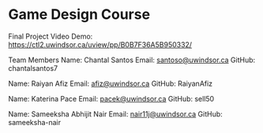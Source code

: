 # Game Design Course

Final Project Video Demo: https://ctl2.uwindsor.ca/uview/pp/B0B7F36A5B950332/


Team Members 
Name: Chantal Santos
Email: santoso@uwindsor.ca
GitHub: chantalsantos7

Name: Raiyan Afiz
Email: afiz@uwindsor.ca
GitHub: RaiyanAfiz

Name: Katerina Pace
Email: pacek@uwindsor.ca
GitHub: sell50

Name: Sameeksha Abhijit Nair
Email: nair11j@uwindsor.ca
GitHub: sameeksha-nair
